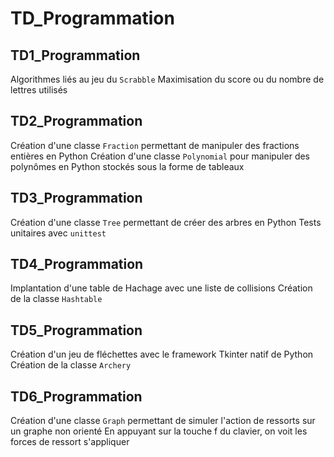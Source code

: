 # TD_Programmation


## TD1_Programmation

Algorithmes liés au jeu du `Scrabble`
Maximisation du score ou du nombre de lettres utilisés


## TD2_Programmation

Création d'une classe `Fraction` permettant de manipuler des fractions entières en Python
Création d'une classe `Polynomial` pour manipuler des polynômes en Python stockés sous la forme de tableaux


## TD3_Programmation

Création d'une classe `Tree` permettant de créer des arbres en Python
Tests unitaires avec `unittest`

## TD4_Programmation

Implantation d'une table de Hachage avec une liste de collisions
Création de la classe `Hashtable`

## TD5_Programmation

Création d'un jeu de fléchettes avec le framework Tkinter natif de Python
Création de la classe `Archery`

## TD6_Programmation

Création d'une classe `Graph` permettant de simuler l'action de ressorts sur un graphe non orienté
En appuyant sur la touche f du clavier, on voit les forces de ressort s'appliquer 


